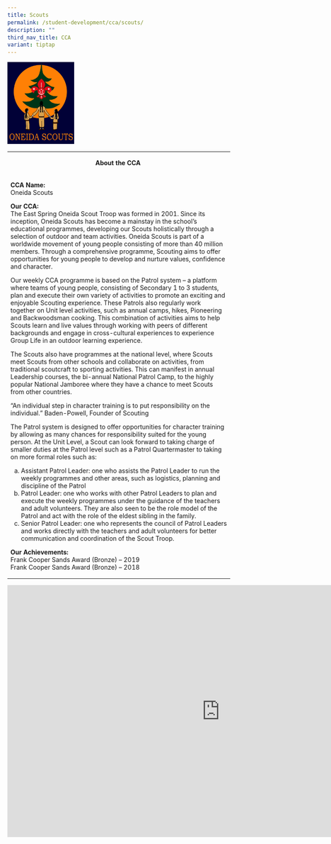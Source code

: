 ```yaml
---
title: Scouts
permalink: /student-development/cca/scouts/
description: ""
third_nav_title: CCA
variant: tiptap
---
```

<img style="width: 30%;" src="/images/scouts.png">
<table>
<tbody>
<tr>
<td width="590">
<p style="text-align: center;"><strong>About the CCA&nbsp;</strong></p>
</td>
</tr>
<tr>
<td width="590">
<p><strong>CCA Name:<br></strong>Oneida Scouts&nbsp;</p>
<p><strong>Our CCA:<br></strong>The East Spring Oneida Scout Troop was formed in 2001. Since its inception, Oneida Scouts has become a mainstay in the school’s educational programmes, developing our Scouts holistically through a selection of outdoor and team activities. Oneida Scouts is part of a worldwide movement of young people consisting of more than 40 million members. Through a comprehensive programme, Scouting aims to offer opportunities for young people to develop and nurture values, confidence and character.</p>
<p>Our weekly CCA programme is based on the Patrol system – a platform where teams of young people, consisting of Secondary 1 to 3 students, plan and execute their own variety of activities to promote an exciting and enjoyable Scouting experience. These Patrols also regularly work together on Unit level activities, such as annual camps, hikes, Pioneering and Backwoodsman cooking. This combination of activities aims to help Scouts learn and live values through working with peers of different backgrounds and engage in cross-cultural experiences to experience Group Life in an outdoor learning experience.</p>
<p>The Scouts also have programmes at the national level, where Scouts meet Scouts from other schools and collaborate on activities, from traditional scoutcraft to sporting activities. This can manifest in annual Leadership courses, the bi-annual National Patrol Camp, to the highly popular National Jamboree where they have a chance to meet Scouts from other countries.</p>
<p>“An individual step in character training is to put responsibility on the individual.” Baden-Powell, Founder of Scouting</p>
<p>The Patrol system is designed to offer opportunities for character training by allowing as many chances for responsibility suited for the young person. At the Unit Level, a Scout can look forward to taking charge of smaller duties at the Patrol level such as a Patrol Quartermaster to taking on more formal roles such as:</p>
<ol style="list-style-type: lower-alpha;">
<li>Assistant Patrol Leader: one who assists the Patrol Leader to run the weekly programmes and other areas, such as logistics, planning and discipline of the Patrol</li>
<li>Patrol Leader: one who works with other Patrol Leaders to plan and execute the weekly programmes under the guidance of the teachers and adult volunteers. They are also seen to be the role model of the Patrol and act with the role of the eldest sibling in the family.</li>
<li>Senior Patrol Leader: one who represents the council of Patrol Leaders and works directly with the teachers and adult volunteers for better communication and coordination of the Scout Troop.</li>
</ol>
<p><strong>Our Achievements:<br></strong>Frank Cooper Sands Award (Bronze) – 2019<br>Frank Cooper Sands Award (Bronze) – 2018</p>
</td>
</tr>
</tbody>
</table>
<iframe src="https://docs.google.com/presentation/d/e/2PACX-1vQ4hQFrhu0PCJ324x4GltHwdqYfrmnoxv6h1NJcySFYgGfjXYqhaJ9l4QfvBSt-N_6VDuC3kqS9sv4f/embed?start=false&amp;loop=false&amp;delayms=10000" frameborder="0" width="960" height="569" allowfullscreen="true"></iframe>
